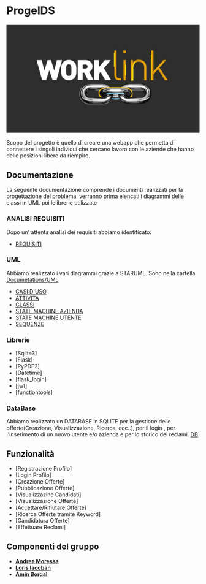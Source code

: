 # ProgeIDS
![alt text](https://github.com/lorisiaco/ProgeIDS/blob/main/Code/maxresdefault.jpg)

Scopo del progetto è quello di creare una webapp che permetta di connettere i singoli individui che cercano lavoro con le aziende che hanno delle posizioni libere da riempire.
## Documentazione
La seguente documentazione comprende i documenti realizzati per la progettazione del problema, verranno prima elencati i diagrammi delle classi in UML poi lelibrerie utilizzate

### ANALISI REQUISITI
Dopo un' attenta analisi dei requisiti abbiamo identificato:
- [REQUISITI](https://github.com/lorisiaco/ProgeIDS/blob/main/Documetations/SoftwareRequirementEngineering.md)

### UML
Abbiamo realizzato i vari diagrammi grazie a STARUML.
Sono nella cartella [Documetations/UML](https://github.com/lorisiaco/ProgeIDS/blob/main/Documetations/UML)
- [CASI D'USO](https://github.com/lorisiaco/ProgeIDS/blob/main/Documetations/UML/UseCaseDiagram/UseCaseDiagram.png)
- [ATTIVITÀ](https://github.com/lorisiaco/ProgeIDS/blob/main/Documetations/UML/ActivityDiagram/ActivityDiagram.png)
- [CLASSI](https://github.com/lorisiaco/ProgeIDS/blob/main/Documetations/UML/ClassDiagram/ClassDiagram.png)
- [STATE MACHINE AZIENDA](https://github.com/lorisiaco/ProgeIDS/blob/main/Documetations/UML/StateMachineDiagram/StateMachineDiagramAzienda.png)
- [STATE MACHINE UTENTE](https://github.com/lorisiaco/ProgeIDS/blob/main/Documetations/UML/StateMachineDiagram/StateMachineDiagramUtente.png)
- [SEQUENZE](https://github.com/lorisiaco/ProgeIDS/blob/main/Documetations/UML/SequenceDiagramDiagram/SequenceDiagram.png)

### Librerie
- [Sqlite3]
- [Flask]
- [PyPDF2]
- [Datetime]
- [flask_login]
- [jwt]
- [functiontools]

### DataBase
Abbiamo realizzato un DATABASE in SQLITE per la gestione delle offerte(Creazione, Visualizzazione, Ricerca, ecc..), per il login , per l'inserimento di un nuovo utente e/o azienda e per lo storico dei reclami.
[DB](https://github.com/lorisiaco/ProgeIDS/blob/main/jobs.db).

## Funzionalità
- [Registrazione Profilo]
- [Login Profilo]
- [Creazione Offerte]
- [Pubblicazione Offerte]
- [Visualizzazine Candidati]
- [Visualizzazione Offerte]
- [Accettare/Rifiutare Offerte]
- [Ricerca Offerte tramite Keyword]
- [Candidatura Offerte]
- [Effettuare Reclami]

## Componenti del gruppo
- [__Andrea Moressa__](https://github.com/morex5ound)
- [__Loris Iacoban__](https://github.com/lorisiaco)
- [__Amin Borqal__](https://github.com/aminb00)
